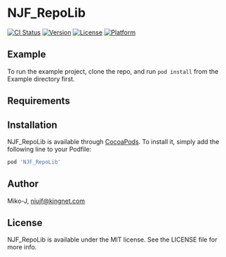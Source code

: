 # NJF_RepoLib

[![CI Status](https://img.shields.io/travis/ios-ximen/NJF_RepoLib.svg?style=flat)](https://travis-ci.org/ios-ximen/NJF_RepoLib)
[![Version](https://img.shields.io/cocoapods/v/NJF_RepoLib.svg?style=flat)](https://cocoapods.org/pods/NJF_RepoLib)
[![License](https://img.shields.io/cocoapods/l/NJF_RepoLib.svg?style=flat)](https://cocoapods.org/pods/NJF_RepoLib)
[![Platform](https://img.shields.io/cocoapods/p/NJF_RepoLib.svg?style=flat)](https://cocoapods.org/pods/NJF_RepoLib)

## Example

To run the example project, clone the repo, and run `pod install` from the Example directory first.

## Requirements

## Installation

NJF_RepoLib is available through [CocoaPods](https://cocoapods.org). To install
it, simply add the following line to your Podfile:

```ruby
pod 'NJF_RepoLib'
```

## Author

Miko-J, niujf@kingnet.com

## License

NJF_RepoLib is available under the MIT license. See the LICENSE file for more info.
